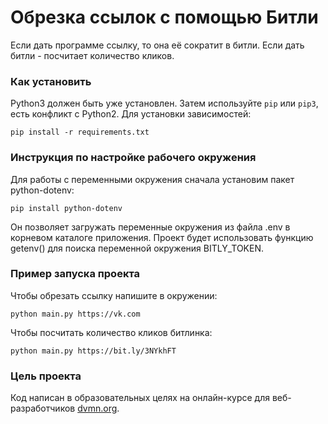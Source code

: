 # Обрезка ссылок с помощью Битли

Если дать программе ссылку, то она её сократит в битли. Если дать битли - посчитает количество кликов.

### Как установить

Python3 должен быть уже установлен. Затем используйте `pip` или `pip3`, есть конфликт с Python2. Для установки зависимостей:
```
pip install -r requirements.txt
```
### Инструкция по настройке рабочего окружения

Для работы с переменными окружения сначала установим пакет python-dotenv:
```
pip install python-dotenv
```
Он позволяет загружать переменные окружения из файла .env в корневом каталоге приложения. Проект будет использовать функцию getenv() для поиска переменной окружения BITLY_TOKEN.

### Пример запуска проекта

Чтобы обрезать ссылку напишите в окружении:

    python main.py https://vk.com
Чтобы посчитать количество кликов битлинка:

    python main.py https://bit.ly/3NYkhFT

### Цель проекта

Код написан в образовательных целях на онлайн-курсе для веб-разработчиков [dvmn.org](https://dvmn.org/).